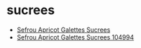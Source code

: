 # sucrees

 * [Sefrou Apricot Galettes Sucrees](../../index/s/sefrou-apricot-galettes-sucrees-104994.json)
 * [Sefrou Apricot Galettes Sucrees 104994](../../index/s/sefrou-apricot-galettes-sucrees-104994.json)
